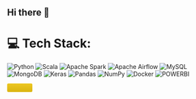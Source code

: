 ## Hi there 👋

<!--
**DaniMonsalve/DaniMonsalve** is a ✨ _special_ ✨ repository because its `README.md` (this file) appears on your GitHub profile.

Here are some ideas to get you started:

- 🔭 I’m currently working on ...
- 🌱 I’m currently learning ...
- 👯 I’m looking to collaborate on ...
- 🤔 I’m looking for help with ...
- 💬 Ask me about ...
- 📫 How to reach me: ...
- 😄 Pronouns: ...
- ⚡ Fun fact: ...
-->


# 💻 Tech Stack:
![Python](https://img.shields.io/badge/python-3670A0?style=flat&logo=python&logoColor=ffdd54) ![Scala](https://img.shields.io/badge/scala-%23DC322F.svg?style=flat&logo=scala&logoColor=white) ![Apache Spark](https://img.shields.io/badge/Apache%20Spark-FDEE21?style=flat&logo=apachespark&logoColor=black) ![Apache Airflow](https://img.shields.io/badge/Apache%20Airflow-017CEE?style=flat&logo=Apache%20Airflow&logoColor=white) ![MySQL](https://img.shields.io/badge/mysql-4479A1.svg?style=flat&logo=mysql&logoColor=white) ![MongoDB](https://img.shields.io/badge/MongoDB-%234ea94b.svg?style=flat&logo=mongodb&logoColor=white) ![Keras](https://img.shields.io/badge/Keras-%23D00000.svg?style=flat&logo=Keras&logoColor=white) ![Pandas](https://github.com/user-attachments/assets/38d6bdf2-f270-42eb-a937-95ff9fd59cad) ![NumPy](https://img.shields.io/badge/numpy-%23013243.svg?style=flat&logo=numpy&logoColor=white) ![Docker](https://img.shields.io/badge/docker-%230db7ed.svg?style=flat&logo=docker&logoColor=white) ![POWERBI](https://github.com/user-attachments/assets/284473fd-5912-40ba-84b3-92bf6393b7c5)


<svg xmlns="http://www.w3.org/2000/svg" xmlns:xlink="http://www.w3.org/1999/xlink" width="59" height="20" role="img" aria-label="Power BI"><linearGradient id="s" x2="0" y2="100%"><stop offset="0" stop-color="#bbb" stop-opacity=".1"/><stop offset="1" stop-opacity=".1"/></linearGradient><clipPath id="r"><rect width="59" height="20" rx="3" fill="#fff"/></clipPath><g clip-path="url(#r)"><rect width="0" height="20" fill="#f2c811"/><rect x="0" width="59" height="20" fill="#f2c811"/><rect width="59" height="20" fill="url(#s)"/></g><g fill="#fff" text-anchor="middle" font-family="Verdana,Geneva,DejaVu Sans,sans-serif" text-rendering="geometricPrecision" font-size="110"><text aria-hidden="true" x="295" y="150" fill="#ccc" fill-opacity=".3" transform="scale(.1)" textLength="490"></text><text x="295" y="140" transform="scale(.1)" fill="#333" textLength="490">
<!-- Proudly created with GPRM ( https://gprm.itsvg.in ) -->
